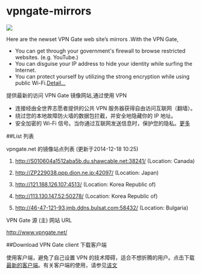 vpngate-mirrors
===============

![](http://i1288.photobucket.com/albums/b484/waylau/vpn-top_zps08e8f3c2.jpg)

Here are the newset VPN Gate web site’s mirrors .With the VPN Gate,

* You can get through your government's firewall to browse restricted websites. (e.g. YouTube.)
* You can disguise your IP address to hide your identity while surfing the Internet.
* You can protect yourself by utilizing the strong encryption while using public Wi-Fi.[Detail...](http://www.waylau.com/about-vpngate/)

提供最新的访问 VPN Gate 镜像网站,通过使用 VPN 

* 连接经由全世界志愿者提供的公共 VPN 服务器获得自由访问互联网（翻墙）。
* 绕过您的本地故障防火墙的数据包拦截，并安全地隐藏你的 IP 地址。
* 安全加密的 Wi-Fi 信号。当你通过互联网发送信息时，保护您的隐私。[更多](http://www.waylau.com/about-vpngate/)

##List 列表

vpngate.net 的镜像站点列表 (更新于2014-12-18 10:25)
 
1. http://S010604a1512aba5b.du.shawcable.net:38241/
   (Location: Canada)
 
2. http://ZP229038.ppp.dion.ne.jp:42097/
   (Location: Japan)
 
3. http://121.188.126.107:4513/
   (Location: Korea Republic of)
 
4. http://113.130.147.52:50278/
   (Location: Korea Republic of)
 
5. http://46-47-121-93.jmb.ddns.bulsat.com:58432/
   (Location: Bulgaria)

VPN Gate 源 (主) 网站 URL

http://www.vpngate.net/

##Download VPN Gate client 下载客户端

使用客户端，避免了自己设置 VPN 的技术障碍，适合不想折腾的用户。点击下载[最新的客户端](http://pan.baidu.com/s/1o6Bhtk2)。有关客户端的使用，请参见[该文](http://www.waylau.com/about-vpngate/)

